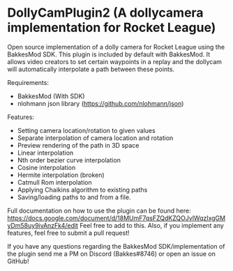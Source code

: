 # DollyCamPlugin2 (A dollycamera implementation for Rocket League)
Open source implementation of a dolly camera for Rocket League using the BakkesMod SDK. This plugin is included by default with BakkesMod. It allows video creators to set certain waypoints in a replay and the dollycam will automatically interpolate a path between these points.

Requirements:
- BakkesMod (With SDK)
- nlohmann json library (https://github.com/nlohmann/json)

Features:
- Setting camera location/rotation to given values
- Separate interpolation of camera location and rotation
- Preview rendering of the path in 3D space
- Linear interpolation
- Nth order bezier curve interpolation
- Cosine interpolation
- Hermite interpolation (broken)
- Catmull Rom interpolation
- Applying Chaikins algorithm to existing paths
- Saving/loading paths to and from a file.


Full documentation on how to use the plugin can be found here: https://docs.google.com/document/d/18MUmF7qsFZQdKZQOJvlWqzIxgGMyDm58uy9ivAnzFk4/edit
Feel free to add to this. Also, if you implement any features, feel free to submit a pull request!

If you have any questions regarding the BakkesMod SDK/implementation of the plugin send me a PM on Discord (Bakkes#8746) or open an issue on GitHub!
